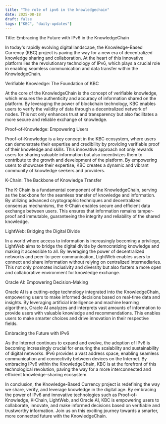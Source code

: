 ```yaml
---
title: "The role of ipv6 in the knowledgechain"
date: 2025-08-18
draft: false
tags: ["KBC", "daily-updates"]
---
```


Title: Embracing the Future with IPv6 in the KnowledgeChain

In today's rapidly evolving digital landscape, the Knowledge-Based Currency (KBC) project is paving the way for a new era of decentralized knowledge sharing and collaboration. At the heart of this innovative platform lies the revolutionary technology of IPv6, which plays a crucial role in enabling seamless communication and data transfer within the KnowledgeChain.

Verifiable Knowledge: The Foundation of KBC

At the core of the KnowledgeChain is the concept of verifiable knowledge, which ensures the authenticity and accuracy of information shared on the platform. By leveraging the power of blockchain technology, KBC enables users to verify the validity of data through a decentralized network of nodes. This not only enhances trust and transparency but also facilitates a more secure and reliable exchange of knowledge.

Proof-of-Knowledge: Empowering Users

Proof-of-Knowledge is a key concept in the KBC ecosystem, where users can demonstrate their expertise and credibility by providing verifiable proof of their knowledge and skills. This innovative approach not only rewards users for sharing valuable information but also incentivizes them to contribute to the growth and development of the platform. By empowering users to showcase their expertise, KBC creates a dynamic and vibrant community of knowledge seekers and providers.

K-Chain: The Backbone of Knowledge Transfer

The K-Chain is a fundamental component of the KnowledgeChain, serving as the backbone for the seamless transfer of knowledge and information. By utilizing advanced cryptographic techniques and decentralized consensus mechanisms, the K-Chain enables secure and efficient data exchange between users. This ensures that information remains tamper-proof and immutable, guaranteeing the integrity and reliability of the shared knowledge.

LightWeb: Bridging the Digital Divide

In a world where access to information is increasingly becoming a privilege, LightWeb aims to bridge the digital divide by democratizing knowledge and making it accessible to all. By leveraging the power of decentralized networks and peer-to-peer communication, LightWeb enables users to connect and share information without relying on centralized intermediaries. This not only promotes inclusivity and diversity but also fosters a more open and collaborative environment for knowledge exchange.

Oracle AI: Empowering Decision-Making

Oracle AI is a cutting-edge technology integrated into the KnowledgeChain, empowering users to make informed decisions based on real-time data and insights. By leveraging artificial intelligence and machine learning algorithms, Oracle AI analyzes and interprets vast amounts of information to provide users with valuable knowledge and recommendations. This enables users to make smarter choices and drive innovation in their respective fields.

Embracing the Future with IPv6

As the Internet continues to expand and evolve, the adoption of IPv6 is becoming increasingly crucial for ensuring the scalability and sustainability of digital networks. IPv6 provides a vast address space, enabling seamless communication and connectivity between devices on the Internet. By embracing IPv6 within the KnowledgeChain, KBC is at the forefront of this technological revolution, paving the way for a more interconnected and efficient knowledge-sharing ecosystem.

In conclusion, the Knowledge-Based Currency project is redefining the way we share, verify, and leverage knowledge in the digital age. By embracing the power of IPv6 and innovative technologies such as Proof-of-Knowledge, K-Chain, LightWeb, and Oracle AI, KBC is empowering users to collaborate, innovate, and make informed decisions based on verifiable and trustworthy information. Join us on this exciting journey towards a smarter, more connected future with the KnowledgeChain.
